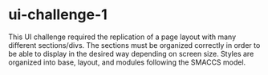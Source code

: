 # ui-challenge-1

This UI challenge required the replication of a page layout with many different sections/divs. The sections must be organized correctly in order to be able to display in the desired way depending on screen size. Styles are organized into base, layout, and modules following the SMACCS model.